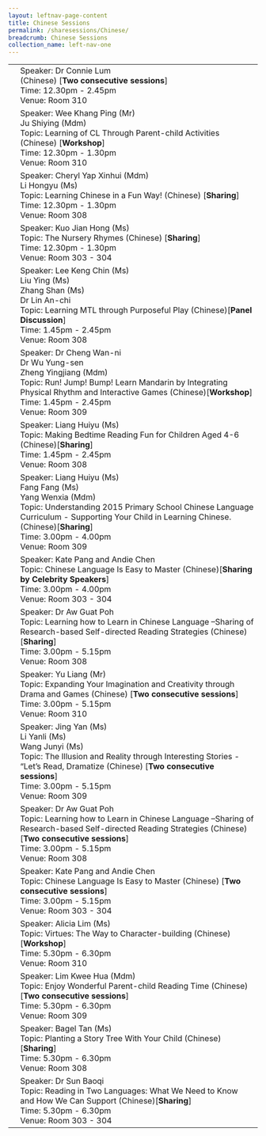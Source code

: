 ```yaml
---
layout: leftnav-page-content
title: Chinese Sessions
permalink: /sharesessions/Chinese/
breadcrumb: Chinese Sessions
collection_name: left-nav-one
---
```

<table>
   <tr>
      <td>
      </td>
      <td>Speaker: Dr Connie Lum <br> (Chinese) [<b>Two consecutive sessions</b>]<br>Time: 12.30pm - 2.45pm <br>Venue: Room 310
      </td>
   </tr>
   <tr>
      <td>
      </td>
      <td>Speaker: Wee Khang Ping (Mr)
         <br>Ju Shiying (Mdm)
         <br>Topic: Learning of CL Through Parent-child Activities (Chinese) [<b>Workshop</b>]
         <br>Time: 12.30pm - 1.30pm
         <br>Venue: Room 310
      </td>
   </tr>
   <tr>
      <td>
      </td>
      <td>Speaker: Cheryl Yap Xinhui (Mdm)
         <br> Li Hongyu (Ms)
         <br>Topic: Learning Chinese in a Fun Way! (Chinese) [<b>Sharing</b>]
         <br>Time: 12.30pm - 1.30pm
         <br>Venue: Room 308
      </td>
   </tr>
   <tr>
      <td>
      </td>
      <td>Speaker: Kuo Jian Hong (Ms)
         <br>Topic: The Nursery Rhymes (Chinese) [<b>Sharing</b>]
         <br>Time: 12.30pm - 1.30pm
         <br>Venue: Room 303 - 304
      </td>
   </tr>
   <tr>
      <td>
      </td>
      <td>Speaker: Lee Keng Chin (Ms)
         <br>Liu Ying (Ms)
         <br>  Zhang Shan (Ms)
         <br>  Dr Lin An-chi
         <br>Topic: Learning MTL through Purposeful Play (Chinese)[<b>Panel Discussion</b>]
         <br>Time: 1.45pm - 2.45pm
         <br>Venue: Room 308
      </td>
   </tr>
   <tr>
      <td>
      </td>
      <td>Speaker: Dr Cheng Wan-ni
         <br>Dr Wu Yung-sen
         <br> Zheng Yingjiang (Mdm)
         <br>Topic: Run! Jump! Bump! Learn Mandarin by Integrating Physical Rhythm and Interactive Games (Chinese)[<b>Workshop</b>] 
         <br>Time: 1.45pm - 2.45pm
         <br>Venue: Room 309
      </td>
   </tr>
   <tr>
      <td>
      </td>
      <td>Speaker: Liang Huiyu (Ms)
         <br>Topic: Making Bedtime Reading Fun for Children Aged 4-6 (Chinese)[<b>Sharing</b>]
         <br>Time: 1.45pm - 2.45pm
         <br>Venue: Room 308
      </td>
   </tr>
   <tr>
      <td>
      </td>
      <td>Speaker: Liang Huiyu (Ms)
         <br> Fang Fang (Ms)
         <br> Yang Wenxia (Mdm)
         <br>Topic: Understanding 2015 Primary School Chinese Language Curriculum - Supporting Your Child in Learning Chinese. (Chinese)[<b>Sharing</b>] 
         <br>Time: 3.00pm - 4.00pm
         <br>Venue: Room 309
      </td>
   </tr>
   <tr>
      <td>
      </td>
      <td>Speaker: Kate Pang and Andie Chen
         <br>Topic: Chinese Language Is Easy to Master (Chinese)[<b>Sharing by Celebrity Speakers</b>] 
         <br>Time: 3.00pm - 4.00pm
         <br>Venue: Room 303 - 304
      </td>
   </tr>
   <tr>
      <td>
      </td>
      <td>Speaker: Dr Aw Guat Poh
         <br>Topic: Learning how to Learn in Chinese Language –Sharing of Research-based Self-directed Reading Strategies (Chinese)[<b>Sharing</b>] 
         <br>Time: 3.00pm - 5.15pm
         <br>Venue: Room 308
      </td>
   </tr>
   <tr>
      <td>
      </td>
      <td>Speaker: Yu Liang (Mr)
         <br>Topic: Expanding Your Imagination and Creativity through Drama and Games (Chinese) [<b>Two consecutive sessions</b>]
         <br>Time: 3.00pm - 5.15pm
         <br>Venue: Room 310
      </td>
   </tr>
   <tr>
      <td>
      </td>
      <td>Speaker: Jing Yan (Ms)
         <br> Li Yanli (Ms)
         <br> Wang Junyi (Ms)
         <br>Topic: The Illusion and Reality through Interesting Stories - “Let’s Read, Dramatize (Chinese) [<b>Two consecutive sessions</b>]
         <br>Time: 3.00pm - 5.15pm
         <br>Venue: Room 309
      </td>
 
   </tr>
   <tr>
      <td>
      </td>
      <td>Speaker: Dr Aw Guat Poh
         <br>Topic: Learning how to Learn in Chinese Language –Sharing of  Research-based Self-directed Reading Strategies (Chinese) [<b>Two consecutive sessions</b>]
         <br>Time: 3.00pm - 5.15pm
         <br>Venue: Room 308
      </td>
   </tr>
   <tr>
      <td>
      </td>
      <td>Speaker: Kate Pang and Andie Chen
         <br>Topic: Chinese Language Is Easy to Master (Chinese) [<b>Two consecutive sessions</b>]
         <br>Time: 3.00pm - 5.15pm
         <br>Venue: Room 303 - 304
      </td>
   </tr>
   <tr>
      <td>
      </td>
      <td>Speaker: Alicia Lim (Ms)
         <br>Topic: Virtues: The Way to Character-building (Chinese) [<b>Workshop</b>]
         <br>Time: 5.30pm - 6.30pm
         <br>Venue:  Room 310
      </td>
   </tr>
   <tr>
      <td>
      </td>
      <td>Speaker: Lim Kwee Hua (Mdm)
         <br>Topic: Enjoy Wonderful Parent-child Reading Time (Chinese) [<b>Two consecutive sessions</b>]
         <br>Time: 5.30pm - 6.30pm
         <br>Venue: Room 309
      </td>
   </tr>
   <tr>
      <td>
      </td>
      <td>Speaker: Bagel Tan (Ms)
         <br>Topic: Planting a Story Tree With Your Child (Chinese)[<b>Sharing</b>]  
         <br>Time: 5.30pm - 6.30pm
         <br>Venue: Room 308
      </td>
   </tr>
   <tr>
      <td>
      </td>
      <td>Speaker: Dr Sun Baoqi
         <br>Topic: Reading in Two Languages: What We Need to Know and How We Can Support (Chinese)[<b>Sharing</b>]  
         <br>Time: 5.30pm - 6.30pm
         <br>Venue: Room 303 - 304
      </td>
   </tr>
</table>

